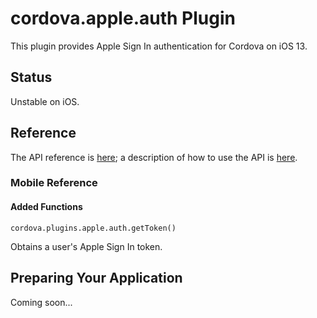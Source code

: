 # cordova.apple.auth Plugin

This plugin provides Apple Sign In authentication for Cordova on iOS 13.

## Status

Unstable on iOS.

## Reference

The API reference is [here](https://developer.apple.com/documentation/authenticationservices/asauthorizationcontroller); a description of how to use the API is [here](https://developer.apple.com/documentation/authenticationservices/adding_the_sign_in_with_apple_flow_to_your_app).

### Mobile Reference

#### Added Functions

    cordova.plugins.apple.auth.getToken()

Obtains a user's Apple Sign In token.

## Preparing Your Application

Coming soon...
